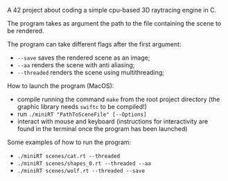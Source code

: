 A 42 project about coding a simple cpu-based 3D raytracing engine in C.

The program takes as argument the path to the file containing the scene to be rendered.

The program can take different flags after the first argument:
  - `--save`      saves the rendered scene as an image;
  - `--aa`        renders the scene with anti aliasing;
  - `--threaded`  renders the scene using multithreading;

How to launch the program (MacOS):
- compile running the command `make` from the root project directory (the graphic library needs `swiftc` to be compiled!)
- run `./miniRT "PathToSceneFile" [--Options]`
- interact with mouse and keyboard (instructions for interactivity are found in the terminal once the program has been launched)

Some examples of how to run the program:
- `./miniRT scenes/cat.rt --threaded`
- `./miniRT scenes/shapes_0.rt --threaded --aa`
- `./miniRT scenes/wolf.rt --threaded --save`
